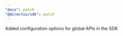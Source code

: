 ```yaml
---
"docs": patch
"@directus/sdk": patch
---
```


Added configuration options for global APIs in the SDK
